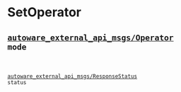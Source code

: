 # SetOperator

## <div class="highlight"><pre><code><a href="../../../autoware_external_api_msgs/msg/Operator">autoware_external_api_msgs/Operator</a> mode

<a href="../../../autoware_external_api_msgs/msg/ResponseStatus">autoware_external_api_msgs/ResponseStatus</a> status
</code></pre></div>
